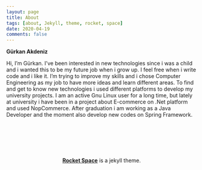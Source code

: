 ```yaml
---
layout: page
title: About 
tags: [about, Jekyll, theme, rocket, space]
date: 2020-04-19
comments: false
---
```


<strong>Gürkan Akdeniz</strong>

Hi, I’m Gürkan. I’ve been interested in new technologies since i was a child and i wanted this to be my future job when i grow up. I feel free when i write code and i like it. I’m trying to improve my skills and i chose Computer Engineering as my job to have more ideas and learn different areas. To find and get to know new technologies i used different platforms to develop my university projects. I am an active Gnu Linux user for a long time, but lately at university i have been in a project about E-commerce on .Net platform and used NopCommerce. After graduation i am working as a Java Developer and the moment also develop new codes on Spring Framework.

<h4><a style="float:right" class="social-btn" href="http://github.com/gurkanakdeniz" target="_blank" rel="noopener noreferrer"><i class="fa fa-fw fa-github"></i></a><a style="float:right" class="social-btn" href="http://gist.github.com/gurkanakdeniz" target="_blank" rel="noopener noreferrer"><i class="fa fa-fw fa-github-alt"></i></a><a style="float:right" class="social-btn" href="http://linkedin.com/in/gürkanakdeniz" target="_blank" rel="noopener noreferrer"><i class="fa fa-fw fa-linkedin"></i></a></h4>

<center style="padding-top: 6em;"><a href="https://github.com/gurkanakdeniz/rocket-space/"><b>Rocket Space</b></a> is a jekyll theme.</center>

